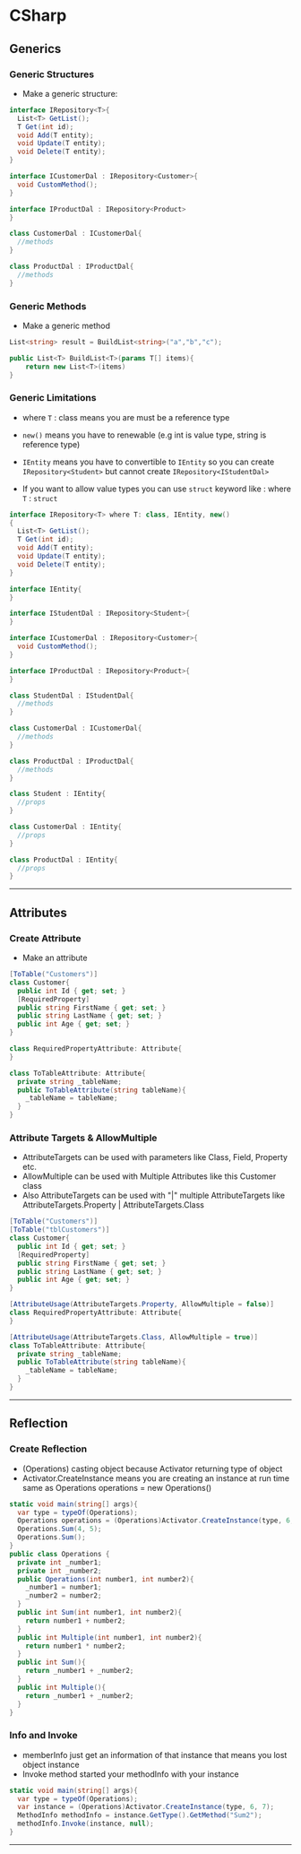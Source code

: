 

# CSharp

## Generics

### Generic Structures

- Make a generic structure:

```C#
interface IRepository<T>{
  List<T> GetList();
  T Get(int id);
  void Add(T entity);
  void Update(T entity);
  void Delete(T entity);
}

interface ICustomerDal : IRepository<Customer>{
  void CustomMethod();
}

interface IProductDal : IRepository<Product>
}

class CustomerDal : ICustomerDal{
  //methods
}

class ProductDal : IProductDal{
  //methods
}
```

### Generic Methods

- Make a generic method

```C#
List<string> result = BuildList<string>("a","b","c");

public List<T> BuildList<T>(params T[] items){
    return new List<T>(items)
}
```

### Generic Limitations

- where `T` : class means you are must be a reference type

- `new()` means you have to renewable (e.g int is value type, string is reference type)

- `IEntity` means you have to convertible to `IEntity` so you can create `IRepository<Student>` but cannot create `IRepository<IStudentDal>`

- If you want to allow value types you can use `struct` keyword like : where `T` : `struct`


```C#
interface IRepository<T> where T: class, IEntity, new()
{
  List<T> GetList();
  T Get(int id);
  void Add(T entity);
  void Update(T entity);
  void Delete(T entity);
}

interface IEntity{
}

interface IStudentDal : IRepository<Student>{
}

interface ICustomerDal : IRepository<Customer>{
  void CustomMethod();
}

interface IProductDal : IRepository<Product>{  
}

class StudentDal : IStudentDal{
  //methods
}

class CustomerDal : ICustomerDal{
  //methods
}

class ProductDal : IProductDal{
  //methods
}

class Student : IEntity{
  //props
}

class CustomerDal : IEntity{
  //props
}

class ProductDal : IEntity{
  //props
}
```

----

## Attributes

### Create Attribute

- Make an attribute

```C#
[ToTable("Customers")]
class Customer{
  public int Id { get; set; }
  [RequiredProperty]
  public string FirstName { get; set; }
  public string LastName { get; set; }
  public int Age { get; set; }
}

class RequiredPropertyAttribute: Attribute{
}

class ToTableAttribute: Attribute{
  private string _tableName;
  public ToTableAttribute(string tableName){
    _tableName = tableName;
  }
}
```

### Attribute Targets & AllowMultiple

- AttributeTargets can be used with parameters like Class, Field, Property etc.
- AllowMultiple can be used with Multiple Attributes like this Customer class
- Also AttributeTargets can be used with "|" multiple AttributeTargets like AttributeTargets.Property | AttributeTargets.Class

```C#
[ToTable("Customers")]
[ToTable("tblCustomers")]
class Customer{
  public int Id { get; set; }
  [RequiredProperty]
  public string FirstName { get; set; }
  public string LastName { get; set; }
  public int Age { get; set; }
}

[AttributeUsage(AttributeTargets.Property, AllowMultiple = false)]
class RequiredPropertyAttribute: Attribute{
}

[AttributeUsage(AttributeTargets.Class, AllowMultiple = true)]
class ToTableAttribute: Attribute{
  private string _tableName;
  public ToTableAttribute(string tableName){
    _tableName = tableName;
  }
}
```

----

## Reflection

### Create Reflection

- (Operations) casting object because Activator returning type of object
- Activator.CreateInstance means you are creating an instance at run time same as Operations operations = new Operations()

```C#
static void main(string[] args){
  var type = typeOf(Operations);
  Operations operations = (Operations)Activator.CreateInstance(type, 6, 7);
  Operations.Sum(4, 5);
  Operations.Sum();
}
public class Operations {
  private int _number1;
  private int _number2;
  public Operations(int number1, int number2){
    _number1 = number1;
    _number2 = number2;
  }
  public int Sum(int number1, int number2){
    return number1 + number2;
  }
  public int Multiple(int number1, int number2){
    return number1 * number2;
  }
  public int Sum(){
    return _number1 + _number2;
  }
  public int Multiple(){
    return _number1 + _number2;
  }
}
```

### Info and Invoke

- memberInfo just get an information of that instance that means you lost object instance
- Invoke method started your methodInfo with your instance

```C#
static void main(string[] args){
  var type = typeOf(Operations);
  var instance = (Operations)Activator.CreateInstance(type, 6, 7);
  MethodInfo methodInfo = instance.GetType().GetMethod("Sum2");
  methodInfo.Invoke(instance, null);
}
```

----
